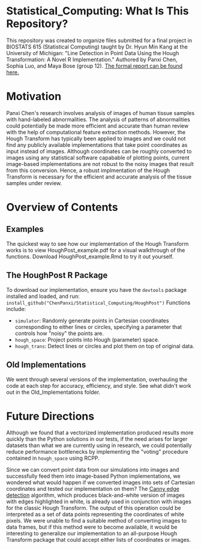 # Statistical_Computing: What Is This Repository?

This repository was created to organize files submitted for a final project in BIOSTATS 615 (Statistical Computing) taught by Dr. Hyun Min Kang at the University of Michigan: "Line Detection in Point Data Using the Hough Transformation: A Novel R Implementation." Authored by Panxi Chen, Sophia Luo, and Maya Bose (group 12). [The formal report can be found here.](https://docs.google.com/document/d/1x8tjiKyTV1YRHhuBsW-YlDhcexBaT0P2vgnaXSWaqQc/edit?usp=sharing)

# Motivation

Panxi Chen's research involves analysis of images of human tissue samples with hand-labeled abnormalities. The analysis of patterns of abnormalities could potentially be made more efficient and accurate than human review with the help of computational feature extraction methods. However, the Hough Transform has typically been applied to images and we could not find any publicly available implementations that take point coordinates as input instead of images. Although coordinates can be roughly converted to images using any statistical software capabable of plotting points, current image-based implementations are not robust to the noisy images that result from this conversion. Hence, a robust implmentation of the Hough Transform is necessary for the efficient and accurate analysis of the tissue samples under review.

# Overview of Contents

## Examples
The quickest way to see how our implementation of the Hough Transform works is to view HoughPost_example.pdf for a visual walkthrough of the functions. Download HoughPost_example.Rmd to try it out yourself.

## The HoughPost R Package
To download our implementation, ensure you have the `devtools` package installed and loaded, and run: `install_github("ChenPanxi/Statistical_Computing/HoughPost")`
Functions include:
- `simulator`: Randomly generate points in Cartesian coordinates corresponding to either lines or circles, specifying a parameter that controls how "noisy" the points are.
- `hough_space`: Project points into Hough (parameter) space.
- `hough_trans`: Detect lines or circles and plot them on top of original data.

## Old Implementations
We went through several versions of the implementation, overhauling the code at each step for accuracy, efficiency, and style. See what didn't work out in the Old_Implementations folder.

# Future Directions
Although we found that a vectorized implementation produced results more quickly than the Python solutions in our tests, if the need arises for larger datasets than what we are currently using in research, we could potentially reduce performance bottlenecks by implementing the "voting" procedure contained in `hough_space` using RCPP.

Since we can convert point data from our simulations into images and successfully feed them into image-based Python implementations, we wondered what would happen if we converted images into sets of Cartesian coordinates and tested our implementation on them? The [Canny edge detection](https://en.wikipedia.org/wiki/Canny_edge_detector) algorithm, which produces black-and-white version of images with edges highlighted in white, is already used in conjunction with images for the classic Hough Transform. The output of this operation could be interpreted as a set of data points representing the coordinates of white pixels. We were unable to find a suitable method of converting images to data frames, but if this method were to become available, it would be interesting to generalize our implementation to an all-purpose Hough Transform package that could accept either lists of coordinates or images.
